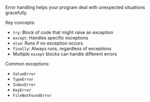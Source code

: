 Error handling helps your program deal with unexpected situations gracefully.

Key concepts:
* `try`: Block of code that might raise an exception
* `except`: Handles specific exceptions
* `else`: Runs if no exception occurs
* `finally`: Always runs, regardless of exceptions
* Multiple `except` blocks can handle different errors

Common exceptions:
* `ValueError`
* `TypeError`
* `IndexError`
* `KeyError`
* `FileNotFoundError` 
